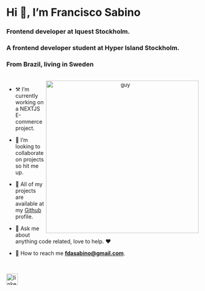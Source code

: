 <h1 align="left">Hi 👋, I’m Francisco Sabino </h1>
<h3 align="left">Frontend developer at Iquest Stockholm.</h3>
<h3 align="left">A frontend developer student at Hyper Island Stockholm.</h3>
<h3>From Brazil, living in Sweden</h3>

<br/>

<div align="center">
<img width="400" alt="guy" in a rolling chair” align="right" src="https://res.cloudinary.com/frank2021/image/upload/v1675172118/portfolio/pngwing.com_fszt7p.png">
</div>
<div align="left">

- ⚒️ I’m currently working on a NEXTJS E-commerce project. <br/>

- 🕺 I’m looking to collaborate on projects so hit me up. <br/>

- 📃 All of my projects are available at my <a href="https://github.com/fdasabino" target="_blank">Github</a> profile.<br/>

- 💭 Ask me about anything code related, love to help. ❤️ <br/>

- 📧 How to reach me **fdasabino@gmail.com**.<br/>
</div>

<br/>
<p align="left">
<a href="https://www.linkedin.com/in/francisco-sabino/" target="blank"><img align="center" src="https://raw.githubusercontent.com/rahuldkjain/github-profile-readme-generator/master/src/images/icons/Social/linked-in-alt.svg" alt="linkedin" height="30" width="30" /></a>
</p>
